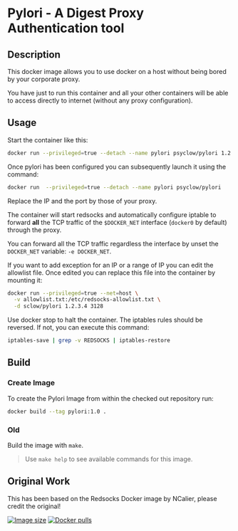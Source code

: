 # Pylori - A Digest Proxy Authentication tool

## Description

This docker image allows you to use docker on a host without being bored by your corporate proxy.

You have just to run this container and all your other containers will be able to access directly to internet (without any proxy configuration).

## Usage

Start the container like this:

``` bash
docker run --privileged=true --detach --name pylori psyclow/pylori 1.2.3.4 3128 user password
```

Once pylori has been configured you can subsequently launch it using the command:

``` bash
docker run  --privileged=true --detach --name pylori psyclow/pylori
```

Replace the IP and the port by those of your proxy.

The container will start redsocks and automatically configure iptable to forward **all** the TCP traffic of the `$DOCKER_NET` interface (`docker0` by default) through the proxy.

You can forward all the TCP traffic regardless the interface by unset the `DOCKER_NET` variable: `-e DOCKER_NET`.

If you want to add exception for an IP or a range of IP you can edit the allowlist file.
Once edited you can replace this file into the container by mounting it:

``` bash
docker run --privileged=true --net=host \
  -v allowlist.txt:/etc/redsocks-allowlist.txt \
  -d sclow/pylori 1.2.3.4 3128
```

Use docker stop to halt the container. The iptables rules should be reversed. If not, you can execute this command:

``` bash
iptables-save | grep -v REDSOCKS | iptables-restore
```

## Build

### Create Image

To create the Pylori Image from within the checked out repository run:

``` bash
docker build --tag pylori:1.0 .
```

### Old

Build the image with `make`.

> Use `make help` to see available commands for this image.

## Original Work

This has been based on the Redsocks Docker image by NCalier, please credit the original!

[![Image size](https://img.shields.io/imagelayers/image-size/ncarlier/redsocks/latest.svg)](https://hub.docker.com/r/ncarlier/redsocks/)
[![Docker pulls](https://img.shields.io/docker/pulls/ncarlier/redsocks.svg)](https://hub.docker.com/r/ncarlier/redsocks/)
